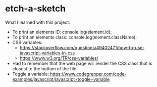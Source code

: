 # etch-a-sketch

What I learned with this project:

- To print an elements ID: console.log(element.id);
- To print an elements class: console.log(element.className);
- CSS variables:
    - https://stackoverflow.com/questions/49402471/how-to-use-javascript-variables-in-css
    - https://www.w3.org/TR/css-variables/
- Had to remember that the web page will render the CSS class that is closest to the bottom of the file.
- Toggle a variable: https://www.codegrepper.com/code-examples/javascript/javascript+toggle+variable
